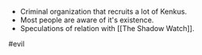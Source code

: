 - Criminal organization that recruits a lot of Kenkus.
- Most people are aware of it's existence.
- Speculations of relation with [[The Shadow Watch]].


#evil